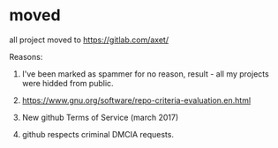 # moved
all project moved to https://gitlab.com/axet/

Reasons:

1) I've been marked as spammer for no reason, result - all my projects were hidded from public.

2) https://www.gnu.org/software/repo-criteria-evaluation.en.html

3) New github Terms of Service (march 2017)

4) github respects criminal DMCIA requests.
